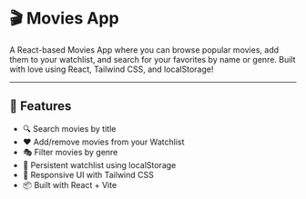 # 🎬 Movies App

A React-based Movies App where you can browse popular movies, add them to your watchlist, and search for your favorites by name or genre. Built with love using React, Tailwind CSS, and localStorage!

---

## 🌟 Features

- 🔍 Search movies by title
- ❤️ Add/remove movies from your Watchlist
- 🎭 Filter movies by genre
- 💾 Persistent watchlist using localStorage
- 🎨 Responsive UI with Tailwind CSS
- 📦 Built with React + Vite


